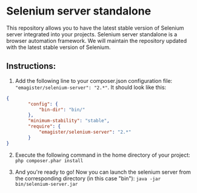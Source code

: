Selenium server standalone
===============

This repository allows you to have the latest stable version of Selenium server integrated into your projects.
Selenium server standalone is a browser automation framework. We will maintain the repository updated with the latest stable version of Selenium.

Instructions:
-------------

1. Add the following line to your composer.json configuration file: ```"emagister/selenium-server": "2.*"```. It should look like this:
```json
{
        "config": {
            "bin-dir": "bin/"
        },
        "minimum-stability": "stable",
        "require": {
            "emagister/selenium-server": "2.*"
        }
}
```

2. Execute the following command in the home directory of your project: ```php composer.phar install```

3. And you're ready to go! Now you can launch the selenium server from the corresponding directory (in this case "bin"): ```java -jar bin/selenium-server.jar```


